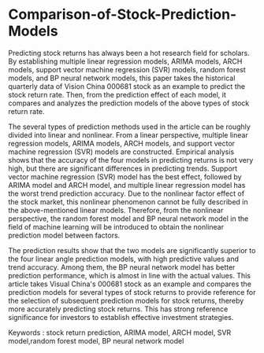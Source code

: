 # Comparison-of-Stock-Prediction-Models

Predicting stock returns has always been a hot research field for scholars. By establishing multiple linear regression models, ARIMA models, ARCH models, support vector machine regression (SVR) models, random forest models, and BP neural network models, this paper takes the historical quarterly data of Vision China 000681 stock as an example to predict the stock return rate. Then, from the prediction effect of each model, it compares and analyzes the prediction models of the above types of stock return rate.

The several types of prediction methods used in the article can be roughly divided into linear and nonlinear. From a linear perspective, multiple linear regression models, ARIMA models, ARCH models, and support vector machine regression (SVR) models are constructed. Empirical analysis shows that the accuracy of the four models in predicting returns is not very high, but there are significant differences in predicting trends. Support vector machine regression (SVR) model has the best effect, followed by ARIMA model and ARCH model, and multiple linear regression model has the worst trend prediction accuracy. Due to the nonlinear factor effect of the stock market, this nonlinear phenomenon cannot be fully described in the above-mentioned linear models. Therefore, from the nonlinear perspective, the random forest model and BP neural network model in the field of machine learning will be introduced to obtain the nonlinear prediction model between factors.

The prediction results show that the two models are significantly superior to the four linear angle prediction models, with high predictive values and trend accuracy. Among them, the BP neural network model has better prediction performance, which is almost in line with the actual values. This article takes Visual China's 000681 stock as an example and compares the prediction models for several types of stock returns to provide reference for the selection of subsequent prediction models for stock returns, thereby more accurately predicting stock returns. This has strong reference significance for investors to establish effective investment strategies.

Keywords : stock return prediction, ARIMA model, ARCH model, SVR model,random forest model, BP neural network model
